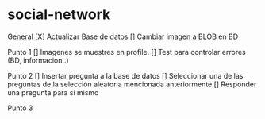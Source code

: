 # social-network

General
[X] Actualizar Base de datos
[] Cambiar imagen a BLOB en BD

Punto 1
[] Imagenes se muestres en profile.
[] Test para controlar errores (BD, informacion..)

Punto 2
[] Insertar pregunta a la base de datos
[] Seleccionar una de las preguntas de la selección aleatoria mencionada anteriormente
[] Responder una pregunta para sí mismo

Punto 3
